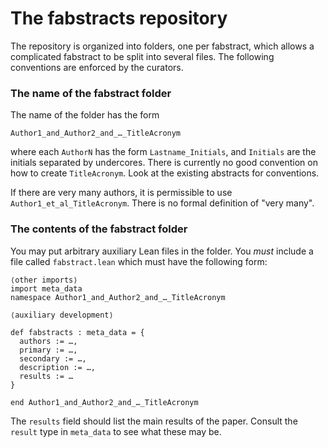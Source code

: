 # The fabstracts repository

The repository is organized into folders, one per fabstract, which allows a complicated
fabstract to be split into several files. The following conventions are enforced by the
curators.

### The name of the fabstract folder

The name of the folder has the form

    Author1_and_Author2_and_…_TitleAcronym

where each `AuthorN` has the form `Lastname_Initials`, and `Initials` are the initials
separated by undercores. There is currently no good convention on how to create
`TitleAcronym`. Look at the existing abstracts for conventions.

If there are very many authors, it is permissible to use `Author1_et_al_TitleAcronym`.
There is no formal definition of "very many".

### The contents of the fabstract folder

You may put arbitrary auxiliary Lean files in the folder. You *must* include a file called
`fabstract.lean` which must have the following form:

    ⟨other imports⟩
    import meta_data
    namespace Author1_and_Author2_and_…_TitleAcronym
    
    ⟨auxiliary development⟩
    
    def fabstracts : meta_data = {
      authors := …,
      primary := …,
      secondary := …,
      description := …,
      results := …
    }
    
    end Author1_and_Author2_and_…_TitleAcronym

The `results` field should list the main results of the paper. Consult the `result` type
in `meta_data` to see what these may be.
